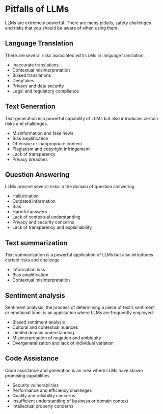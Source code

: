 # Pitfalls of LLMs

LLMs are extremely powerful. There are many pitfalls, safety challenges and risks that you should be aware of when using them.

## Language Translation

There are several risks associated with LLMs in language translation.

- Inaccurate translations
- Contextual misinterpretation
- Biased translations
- Deepfakes
- Privacy and data security
- Legal and regulatory compliance

## Text Generation

Text generation is a powerful capability of LLMs but also introduces certain risks and challenges.

- Misinformation and fake news
- Bias amplification
- Offensive or inappropriate content
- Plagiarism and copyright infringement
- Lack of transparency
- Privacy breaches

## Question Answering

LLMs present several risks in the domain of question answering.

- Hallucination
- Outdated information
- Bias
- Harmful answers
- Lack of contextual understanding
- Privacy and security concerns
- Lack of transparency and explainability

## Text summarization

Text summarization is a powerful application of LLMs but also introduces certain risks and challenge

- Information loss
- Bias amplification
- Contextual misinterpretation

## Sentiment analysis

Sentiment analysis, the process of determining a piece of text’s sentiment or emotional tone, is an application where LLMs are frequently employed.

- Biased sentiment analysis
- Cultural and contextual nuances
- Limited domain understanding
- Misinterpretation of negation and ambiguity
- Overgeneralization and lack of individual variation

## Code Assistance

Code assistance and generation is an area where LLMs have shown promising capabilities.

- Security vulnerabilities
- Performance and efficiency challenges
- Quality and reliability concerns
- Insufficient understanding of business or domain context
- Intellectual property concerns
